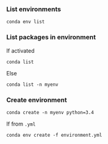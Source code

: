 ### List environments

```
conda env list
```


### List packages in environment

If activated
```
conda list
```

Else
```
conda list -n myenv
```


### Create environment

```
conda create -n myenv python=3.4
```

If from `.yml`
```
conda env create -f environment.yml
```
